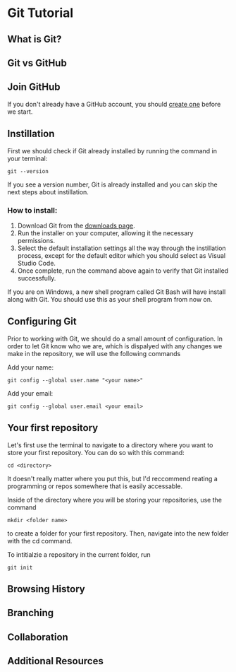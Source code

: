 # Git Tutorial

## What is Git?


## Git vs GitHub


## Join GitHub
If you don't already have a GitHub account, you should [create one](https://github.com/join) before we start.

## Instillation
First we should check if Git already installed by running the command in your terminal:
```
git --version
```
If you see a version number, Git is already installed and you can skip the next steps about instillation.

### How to install:
1. Download Git from the [downloads page](https://git-scm.com/downloads).
2. Run the installer on your computer, allowing it the necessary permissions.
3. Select the default installation settings all the way through the instillation process, except for the default editor which you should select as Visual Studio Code.
4. Once complete, run the command above again to verify that Git installed successfully.

If you are on Windows, a new shell program called Git Bash will have install along with Git. You should use this as your shell program from now on.

## Configuring Git
Prior to working with Git, we should do a small amount of configuration. In order to let Git know who we are, which is dispalyed with any changes we make in the repository, we will use the following commands

Add your name:
```
git config --global user.name "<your name>"
```
Add your email:
```
git config --global user.email <your email>
```

## Your first repository
Let's first use the terminal to navigate to a directory where you want to store your first repository. You can do so with this command:
```
cd <directory>
```
It doesn't really matter where you put this, but I'd reccommend reating a programming or repos somewhere that is easily accessable.

Inside of the directory where you will be storing your repositories, use the command
```
mkdir <folder name>
```
to create a folder for your first repository. Then, navigate into the new folder with the cd command.

To intitialzie a repository in the current folder, run
```
git init
```


## Browsing History


## Branching


## Collaboration


## Additional Resources

